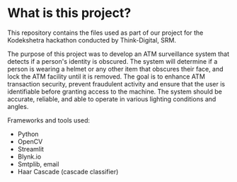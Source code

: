 # What is this project?

This repository contains the files used as part of our project for the Kodekshetra hackathon conducted by Think-Digital, SRM. 

The purpose of this project was to develop an ATM surveillance system that detects if a person's identity is obscured. The system will determine if a person is wearing a helmet or any other item that obscures their face, and lock the ATM facility until it is removed. The goal is to enhance ATM transaction security, prevent fraudulent activity and ensure that the user is identifiable before granting access to the machine. The system should be accurate, reliable, and able to operate in various lighting conditions and angles.

Frameworks and tools used:
- Python
- OpenCV
- Streamlit
- Blynk.io
- Smtplib, email
- Haar Cascade (cascade classifier)
